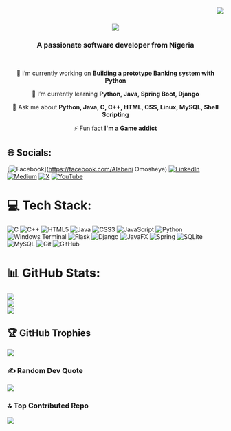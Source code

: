 <img align="right" src="https://visitor-badge.laobi.icu/badge?page_id=salesp07.salesp07" />

<h1 align="center">
    <img src="https://readme-typing-svg.herokuapp.com/?font=Righteous&size=35&center=true&vCenter=true&width=500&height=70&duration=4000&lines=Hi+There!+👋;+I'm+Omosheye+David+Alabeni!;" />
</h1>

<h3 align="center">A passionate software developer from Nigeria</h3>

<br/>

<div align="center">
 
 🔭 I’m currently working on **Building a prototype Banking system with Python**
 
 🌱 I’m currently learning **Python, Java, Spring Boot, Django**

💬 Ask me about **Python, Java, C, C++, HTML, CSS, Linux, MySQL, Shell Scripting**

⚡ Fun fact **I'm a Game addict**

 </div>


## 🌐 Socials:
[![Facebook](https://img.shields.io/badge/Facebook-%231877F2.svg?logo=Facebook&logoColor=white)](https://facebook.com/Alabeni Omosheye) [![LinkedIn](https://img.shields.io/badge/LinkedIn-%230077B5.svg?logo=linkedin&logoColor=white)](https://linkedin.com/in/omosheye-alabeni-660b67198) [![Medium](https://img.shields.io/badge/Medium-12100E?logo=medium&logoColor=white)](https://medium.com/@N00B93) [![X](https://img.shields.io/badge/X-black.svg?logo=X&logoColor=white)](https://x.com/APlaydettyT) [![YouTube](https://img.shields.io/badge/YouTube-%23FF0000.svg?logo=YouTube&logoColor=white)](https://youtube.com/@Code_XX93) 

# 💻 Tech Stack:
![C](https://img.shields.io/badge/c-%2300599C.svg?style=for-the-badge&logo=c&logoColor=white) ![C++](https://img.shields.io/badge/c++-%2300599C.svg?style=for-the-badge&logo=c%2B%2B&logoColor=white) ![HTML5](https://img.shields.io/badge/html5-%23E34F26.svg?style=for-the-badge&logo=html5&logoColor=white) ![Java](https://img.shields.io/badge/java-%23ED8B00.svg?style=for-the-badge&logo=openjdk&logoColor=white) ![CSS3](https://img.shields.io/badge/css3-%231572B6.svg?style=for-the-badge&logo=css3&logoColor=white) ![JavaScript](https://img.shields.io/badge/javascript-%23323330.svg?style=for-the-badge&logo=javascript&logoColor=%23F7DF1E) ![Python](https://img.shields.io/badge/python-3670A0?style=for-the-badge&logo=python&logoColor=ffdd54) ![Windows Terminal](https://img.shields.io/badge/Windows%20Terminal-%234D4D4D.svg?style=for-the-badge&logo=windows-terminal&logoColor=white) ![Flask](https://img.shields.io/badge/flask-%23000.svg?style=for-the-badge&logo=flask&logoColor=white) ![Django](https://img.shields.io/badge/django-%23092E20.svg?style=for-the-badge&logo=django&logoColor=white) ![JavaFX](https://img.shields.io/badge/javafx-%23FF0000.svg?style=for-the-badge&logo=javafx&logoColor=white) ![Spring](https://img.shields.io/badge/spring-%236DB33F.svg?style=for-the-badge&logo=spring&logoColor=white) ![SQLite](https://img.shields.io/badge/sqlite-%2307405e.svg?style=for-the-badge&logo=sqlite&logoColor=white) ![MySQL](https://img.shields.io/badge/mysql-4479A1.svg?style=for-the-badge&logo=mysql&logoColor=white) ![Git](https://img.shields.io/badge/git-%23F05033.svg?style=for-the-badge&logo=git&logoColor=white) ![GitHub](https://img.shields.io/badge/github-%23121011.svg?style=for-the-badge&logo=github&logoColor=white)
# 📊 GitHub Stats:
![](https://github-readme-stats.vercel.app/api?username=N00B-93&theme=synthwave&hide_border=true&include_all_commits=false&count_private=false)<br/>
![](https://github-readme-streak-stats.herokuapp.com/?user=N00B-93&theme=synthwave&hide_border=true)<br/>
![](https://github-readme-stats.vercel.app/api/top-langs/?username=N00B-93&theme=synthwave&hide_border=true&include_all_commits=false&count_private=false&layout=compact)

## 🏆 GitHub Trophies
![](https://github-profile-trophy.vercel.app/?username=N00B-93&theme=synthwave&no-frame=false&no-bg=true&margin-w=4)

### ✍️ Random Dev Quote
![](https://quotes-github-readme.vercel.app/api?type=horizontal&theme=radical)

### 🔝 Top Contributed Repo
![](https://github-contributor-stats.vercel.app/api?username=N00B-93&limit=5&theme=synthwave&combine_all_yearly_contributions=true)
